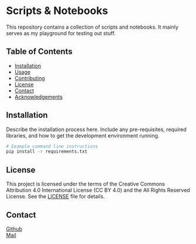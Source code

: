 # Scripts & Notebooks

This repository contains a collection of scripts and notebooks. It mainly serves as my playground for testing out stuff. <br>

## Table of Contents

- [Installation](#installation)
- [Usage](#usage)
- [Contributing](#contributing)
- [License](#license)
- [Contact](#contact)
- [Acknowledgements](#acknowledgements)

## Installation

Describe the installation process here. Include any pre-requisites, required libraries, and how to get the development environment running.

```bash
# Example command line instructions
pip install -r requirements.txt
```

## License

This project is licensed under the terms of the Creative Commons Attribution 4.0 International License (CC BY 4.0) and the All Rights Reserved License.
See the [LICENSE](LICENSE.txt) file for details.

## Contact
[Github](https://github.com/Knaeckebrothero) <br>
[Mail](mailto:OverlyGenericAddress@pm.me) <br>
